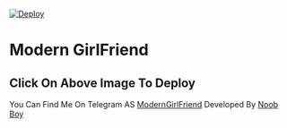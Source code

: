 [![Deploy](https://telegra.ph/file/42136ce2338b3b1f52351.jpg)](https://heroku.com/deploy?template=https://github.com/Lizzy-Robot/TechnoSecurity.git)
# Modern GirlFriend
## Click On Above Image To Deploy

You Can Find Me On Telegram AS [ModernGirlFriend](https://t.me/ModernGirlFriend_Bot)
Developed By [Noob Boy](https://t.me/SecretBoy_xd)
